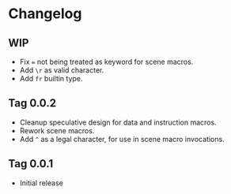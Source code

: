 # Changelog

## WIP

- Fix `=` not being treated as keyword for scene macros.
- Add `\r` as valid character.
- Add `fr` builtin type.

## Tag 0.0.2

- Cleanup speculative design for data and instruction macros.
- Rework scene macros.
- Add `^` as a legal character, for use in scene macro invocations.

## Tag 0.0.1

- Initial release

